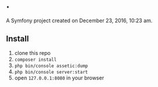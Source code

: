 .
=

A Symfony project created on December 23, 2016, 10:23 am.

## Install
1. clone this repo
2. `composer install`
3. `php bin/console assetic:dump`
3. `php bin/console server:start`
4. open `127.0.0.1:8080` in your browser

